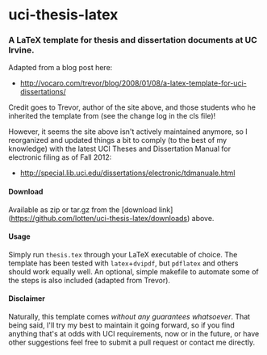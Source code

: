 uci-thesis-latex
================

### A LaTeX template for thesis and dissertation documents at UC Irvine.

Adapted from a blog post here:

- http://vocaro.com/trevor/blog/2008/01/08/a-latex-template-for-uci-dissertations/

Credit goes to Trevor, author of the site above, and those students
who he inherited the template from (see the change log in the cls
file)!

However, it seems the site above isn't actively maintained anymore, so
I reorganized and updated things a bit to comply (to the best of my
knowledge) with the latest UCI Theses and Dissertation Manual for
electronic filing as of Fall 2012:

- http://special.lib.uci.edu/dissertations/electronic/tdmanuale.html

#### Download

Available as zip or tar.gz from the [download link]
(https://github.com/lotten/uci-thesis-latex/downloads) above.

#### Usage

Simply run `thesis.tex` through your LaTeX executable of choice. The
template has been tested with `latex`+`dvipdf`, but `pdflatex` and
others should work equally well. An optional, simple makefile to
automate some of the steps is also included (adapted from Trevor).

#### Disclaimer

Naturally, this template comes _without any guarantees whatsoever_.
That being said, I'll try my best to maintain it going forward, so
if you find anything that's at odds with UCI requirements, now or
in the future, or have other suggestions feel free to submit a pull
request or contact me directly.